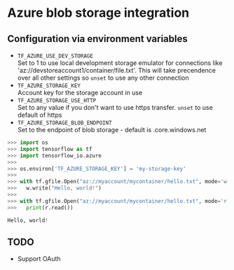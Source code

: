 # Azure blob storage integration

## Configuration via environment variables
- `TF_AZURE_USE_DEV_STORAGE`  
   Set to 1 to use local development storage emulator for connections like 'az://devstoreaccount1/container/file.txt'. This will take precendence over all other settings so `unset` to use any other connection
- `TF_AZURE_STORAGE_KEY`  
   Account key for the storage account in use
- `TF_AZURE_STORAGE_USE_HTTP`  
  Set to any value if you don't want to use https transfer. `unset` to use default of https 
- `TF_AZURE_STORAGE_BLOB_ENDPOINT`  
  Set to the endpoint of blob storage - default is .core.windows.net

```python
>>> import os
>>> import tensorflow as tf
>>> import tensorflow_io.azure
>>>
>>> os.environ['TF_AZURE_STORAGE_KEY'] = 'my-storage-key'
>>>
>>> with tf.gfile.Open("az://myaccount/mycontainer/hello.txt", mode='w') as w:
>>>   w.write("Hello, world!")
>>>
>>> with tf.gfile.Open("az://myaccount/mycontainer/hello.txt", mode='r') as r:
>>>   print(r.read())

Hello, world!
```

## TODO

- Support OAuth
